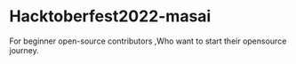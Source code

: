 # Hacktoberfest2022-masai
For beginner open-source contributors ,Who want to start their opensource journey.
